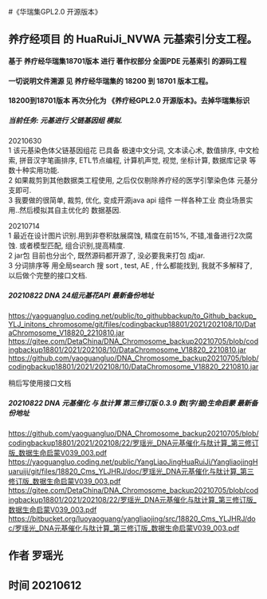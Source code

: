 #《华瑞集GPL2.0 开源版本》
## 养疗经项目 的 HuaRuiJi_NVWA 元基索引分支工程。
#### 基于 养疗经华瑞集18701版本 进行 著作权部分 全面PDE 元基索引 的源码工程
#### 一切说明文件溯源 见 养疗经华瑞集的 18200 到 18701 版本工程。
#### 18200到18701版本 再次分化为 《养疗经GPL2.0 开源版本》。去掉华瑞集标识


##### 当前任务: 元基进行 父链基因组 模拟.      
20210630    
1 该元基染色体父链基因组花 已具备 极速中文分词, 文本读心术, 数值排序, 中文检索, 拼音汉字笔画排序, ETL节点编程, 计算机声觉, 视觉, 坐标计算, 数据库记录 等数十种实用功能.           
2 如果裁剪到其他数据类工程使用, 之后仅仅剔除养疗经的医学引擎染色体 元基分支即可.          
3 我要做的很简单, 裁剪, 优化, 变成开源java api 组件 一样各种工业 商业场景实用..然后模拟其自主优化的 数据基因.           

20210714          
1 最近在设计图片识别.用到非卷积肽展腐蚀, 精度在前15%, 不错,准备进行2次腐蚀. 或者模型匹配, 组合识别,提高精度.                    
2 jar包 目前也分出个, 既然源码都开源了, 没必要我来打包 成jar.                 
3 分词排序等 用全局search 搜 sort , test, AE , 什么都能找到, 我就不多解释了, 以后做个完整的接口文档.    

##### 20210822 DNA 24组元基花API 最新备份地址             
https://yaoguangluo.coding.net/public/to_githubbackup/to_Github_backup_YLJ_initons_chromosome/git/files/codingbackup18801/2021/202108/10/DataChromosome_V18820_2210810.jar         
https://gitee.com/DetaChina/DNA_Chromosome_backup20210705/blob/codingbackup18801/2021/202108/10/DataChromosome_V18820_2210810.jar          
https://github.com/yaoguangluo/DNA_Chromosome_backup20210705/blob/codingbackup18801/2021/202108/10/DataChromosome_V18820_2210810.jar          

稍后写使用接口文档


##### 20210822 DNA 元基催化 与 肽计算 第三修订版 0.3.9 数(字/据)生命启蒙 最新备份地址             
https://github.com/yaoguangluo/DNA_Chromosome_backup20210705/blob/codingbackup18801/2021/202108/22/罗瑶光_DNA元基催化与肽计算_第三修订版_数据生命启蒙V039_003.pdf        
https://yaoguangluo.coding.net/public/YangLiaoJingHuaRuiJi/YangliaojingHuaruiji/git/files/18820_Cms_YLJHRJ/doc/罗瑶光_DNA元基催化与肽计算_第三修订版_数据生命启蒙V039_003.pdf          
https://gitee.com/DetaChina/DNA_Chromosome_backup20210705/blob/codingbackup18801/2021/202108/22/罗瑶光_DNA元基催化与肽计算_第三修订版_数据生命启蒙V039_003.pdf          
https://bitbucket.org/luoyaoguang/yangliaojing/src/18820_Cms_YLJHRJ/doc/罗瑶光_DNA元基催化与肽计算_第三修订版_数据生命启蒙V039_003.pdf                  


## 作者 罗瑶光             
## 时间 20210612                
